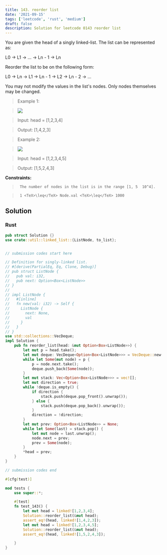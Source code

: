 ```yaml
---
title: 143. reorder list
date: '2021-09-15'
tags: ['leetcode', 'rust', 'medium']
draft: false
description: Solution for leetcode 0143 reorder list
---
```


 

  You are given the head of a singly linked-list. The list can be represented as:

  

  L0 &rarr; L1 &rarr; &hellip; &rarr; Ln - 1 &rarr; Ln

  

  Reorder the list to be on the following form:

  

  L0 &rarr; Ln &rarr; L1 &rarr; Ln - 1 &rarr; L2 &rarr; Ln - 2 &rarr; &hellip;

  

  You may not modify the values in the list's nodes. Only nodes themselves may be changed.

   

 >   Example 1:

 >   ![](https://assets.leetcode.com/uploads/2021/03/04/reorder1linked-list.jpg)

 >   Input: head <TeX>=</TeX> [1,2,3,4]

 >   Output: [1,4,2,3]

  

 >   Example 2:

 >   ![](https://assets.leetcode.com/uploads/2021/03/09/reorder2-linked-list.jpg)

 >   Input: head <TeX>=</TeX> [1,2,3,4,5]

 >   Output: [1,5,2,4,3]

  

   

  **Constraints:**

  

 >   	The number of nodes in the list is in the range [1, 5  10^4].

 >   	1 <TeX>\leq</TeX> Node.val <TeX>\leq</TeX> 1000


## Solution
### Rust
```rust
pub struct Solution {}
use crate::util::linked_list::{ListNode, to_list};


// submission codes start here

// Definition for singly-linked list.
// #[derive(PartialEq, Eq, Clone, Debug)]
// pub struct ListNode {
//   pub val: i32,
//   pub next: Option<Box<ListNode>>
// }
// 
// impl ListNode {
//   #[inline]
//   fn new(val: i32) -> Self {
//     ListNode {
//       next: None,
//       val
//     }
//   }
// }
use std::collections::VecDeque;
impl Solution {
    pub fn reorder_list(head: &mut Option<Box<ListNode>>) {
        let mut p = head.take();
        let mut deque: VecDeque<Option<Box<ListNode>>> = VecDeque::new();
        while let Some(mut node) = p {
            p = node.next.take();
            deque.push_back(Some(node));
        }
        let mut stack: Vec<Option<Box<ListNode>>> = vec![];
        let mut direction = true;
        while !deque.is_empty() {
            if direction {
                stack.push(deque.pop_front().unwrap());
            } else {
                stack.push(deque.pop_back().unwrap());
            }
            direction = !direction;
        }
        let mut prev: Option<Box<ListNode>> = None;
        while let Some(last) = stack.pop() {
            let mut node = last.unwrap();
            node.next = prev;
            prev = Some(node);
        }
        *head = prev;
    }
}

// submission codes end

#[cfg(test)]

mod tests {
    use super::*;

    #[test]
    fn test_143() {
        let mut head = linked![1,2,3,4];
        Solution::reorder_list(&mut head);
        assert_eq!(head, linked![1,4,2,3]);
        let mut head = linked![1,2,3,4,5];
        Solution::reorder_list(&mut head);
        assert_eq!(head, linked![1,5,2,4,3]);

    }
}

```
